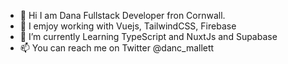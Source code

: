 - 👋 Hi I am Dana Fullstack Developer fron Cornwall.
- 👀 I emjoy working with Vuejs, TailwindCSS, Firebase
- 🌱 I’m currently Learning TypeScript and NuxtJs and Supabase
- 📫 You can reach me on Twitter @danc_mallett

<!---
dcmallett/dcmallett is a ✨ special ✨ repository because its `README.md` (this file) appears on your GitHub profile.
You can click the Preview link to take a look at your changes.
--->
